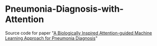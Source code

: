 # Pneumonia-Diagnosis-with-Attention
Source code for paper "[A Biologically Inspired Attention-guided Machine Learning Approach for Pneumonia Diagnosis](https://github.com/jakl3/Pneumonia-Diagnosis-with-Attention/blob/main/paper.pdf)"
